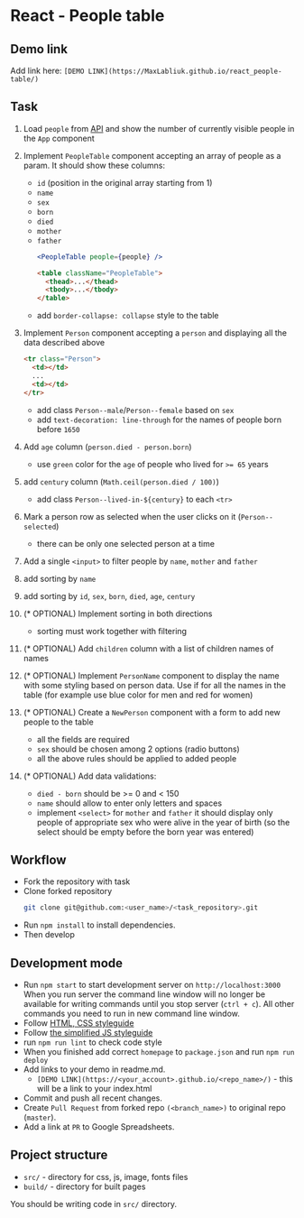 # React - People table

## Demo link
Add link here: `[DEMO LINK](https://MaxLabliuk.github.io/react_people-table/)`

## Task

1. Load `people` from [API](https://mate-academy.github.io/react_people-table/api/people.json)
  and show the number of currently visible people in the `App` component

2. Implement `PeopleTable` component accepting an array of people as a param.
  It should show these columns:
    - `id` (position in the original array starting from 1)
    - `name`
    - `sex`
    - `born`
    - `died`
    - `mother`
    - `father`
      ```jsx harmony
      <PeopleTable people={people} />
      ```
      ```html
      <table className="PeopleTable">
        <thead>...</thead>
        <tbody>...</tbody>
      </table>
      ```
    - add `border-collapse: collapse` style to the table

3. Implement `Person` component accepting a `person` and displaying all the data described above
    ```html
    <tr class="Person">
      <td></td>
      ...
      <td></td>
    </tr>
    ```
    - add class `Person--male`/`Person--female` based on `sex`
    - add `text-decoration: line-through` for the names of people born before `1650`

4. Add `age` column (`person.died - person.born`)
    - use `green` color for the `age` of people who lived for `>= 65` years

5. add `century` column (`Math.ceil(person.died / 100)`)
    - add class `Person--lived-in-${century}` to each `<tr>`

6. Mark a person row as selected when the user clicks on it (`Person--selected`)
    - there can be only one selected person at a time

7. Add a single `<input>` to filter people by `name`, `mother` and `father`

8. add sorting by `name`

9. add sorting by `id`, `sex`, `born`, `died`, `age`, `century`

10. (* OPTIONAL) Implement sorting in both directions
    - sorting must work together with filtering

11. (* OPTIONAL) Add `children` column with a list of children names of names

12. (* OPTIONAL) Implement `PersonName` component to display the name with some styling based on person data.
  Use if for all the names in the table (for example use blue color for men and red for women)

13. (* OPTIONAL) Create a `NewPerson` component with a form to add new people to the table
    - all the fields are required
    - `sex` should be chosen among 2 options (radio buttons)
    - all the above rules should be applied to added people

14. (* OPTIONAL) Add data validations:
    - `died - born` should be >= 0 and < 150
    - `name` should allow to enter only letters and spaces
    - implement `<select>` for `mother` and `father` it should display only people of appropriate sex
      who were alive in the year of birth (so the select should be empty before the born year was entered)


## Workflow
- Fork the repository with task
- Clone forked repository
    ```bash
    git clone git@github.com:<user_name>/<task_repository>.git
    ```
- Run `npm install` to install dependencies.
- Then develop

## Development mode
- Run `npm start` to start development server on `http://localhost:3000`
    When you run server the command line window will no longer be available for
    writing commands until you stop server (`ctrl + c`). All other commands you
    need to run in new command line window.
- Follow [HTML, CSS styleguide](https://mate-academy.github.io/style-guides/htmlcss.html)
- Follow [the simplified JS styleguide](https://mate-academy.github.io/style-guides/javascript-standard-modified)
- run `npm run lint` to check code style
- When you finished add correct `homepage` to `package.json` and run `npm run deploy`
- Add links to your demo in readme.md.
  - `[DEMO LINK](https://<your_account>.github.io/<repo_name>/)` - this will be a
  link to your index.html
- Commit and push all recent changes.
- Create `Pull Request` from forked repo `(<branch_name>)` to original repo
(`master`).
- Add a link at `PR` to Google Spreadsheets.


## Project structure
- `src/` - directory for css, js, image, fonts files
- `build/` - directory for built pages

You should be writing code in `src/` directory.
